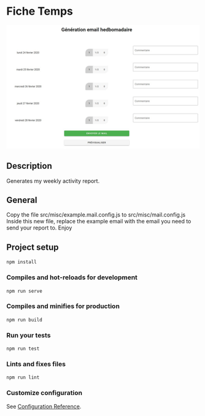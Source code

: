 # Fiche Temps

![Fiche Temps app](public/example.jpg?raw=true "Fiche Temps")

## Description

Generates my weekly activity report.

## General

Copy the file src/misc/example.mail.config.js to src/misc/mail.config.js
Inside this new file, replace the example email with the email you need to
send your report to.
Enjoy

## Project setup
```
npm install
```

### Compiles and hot-reloads for development
```
npm run serve
```

### Compiles and minifies for production
```
npm run build
```

### Run your tests
```
npm run test
```

### Lints and fixes files
```
npm run lint
```

### Customize configuration
See [Configuration Reference](https://cli.vuejs.org/config/).
